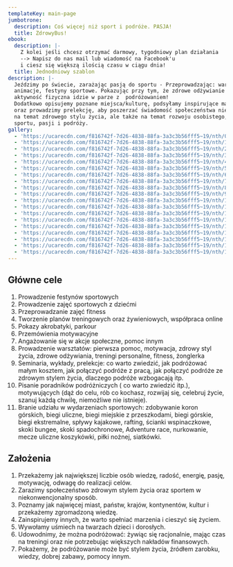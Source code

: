 ```yaml
---
templateKey: main-page
jumbotrone:
  description: Coś więcej niż sport i podróże. PASJA!
  title: ZdrowyBus!
ebook:
  description: |-
    Z kolei jeśli chcesz otrzymać darmowy, tygodniowy plan działania 
    --> Napisz do nas mail lub wiadomość na Facebook'u
    i ciesz się większą ilością czasu w ciągu dnia! 
  title: Jednodniowy szablon
description: |-
  Jeździmy po świecie, zarażając pasją do sportu - Przeprowadzając: warsztaty,
  animacje, festyny sportowe. Pokazując przy tym, że zdrowe odżywianie i
  aktywność fizyczna idzie w parze z  podróżowaniem!
  Dodatkowo opisujemy poznane miejsca/kulturę, podsyłamy inspirujące materiały
  oraz prowadzimy prelekcję, aby poszerzać świadomość społeczeństwa nie tylko
  na temat zdrowego stylu życia, ale także na temat rozwoju osobistego,
  sportu, pasji i podróży.
gallery:
  - 'https://ucarecdn.com/f816742f-7d26-4838-88fa-3a3c3b56fff5~19/nth/0/'
  - 'https://ucarecdn.com/f816742f-7d26-4838-88fa-3a3c3b56fff5~19/nth/1/'
  - 'https://ucarecdn.com/f816742f-7d26-4838-88fa-3a3c3b56fff5~19/nth/2/'
  - 'https://ucarecdn.com/f816742f-7d26-4838-88fa-3a3c3b56fff5~19/nth/3/'
  - 'https://ucarecdn.com/f816742f-7d26-4838-88fa-3a3c3b56fff5~19/nth/4/'
  - 'https://ucarecdn.com/f816742f-7d26-4838-88fa-3a3c3b56fff5~19/nth/5/'
  - 'https://ucarecdn.com/f816742f-7d26-4838-88fa-3a3c3b56fff5~19/nth/6/'
  - 'https://ucarecdn.com/f816742f-7d26-4838-88fa-3a3c3b56fff5~19/nth/7/'
  - 'https://ucarecdn.com/f816742f-7d26-4838-88fa-3a3c3b56fff5~19/nth/8/'
  - 'https://ucarecdn.com/f816742f-7d26-4838-88fa-3a3c3b56fff5~19/nth/9/'
  - 'https://ucarecdn.com/f816742f-7d26-4838-88fa-3a3c3b56fff5~19/nth/10/'
  - 'https://ucarecdn.com/f816742f-7d26-4838-88fa-3a3c3b56fff5~19/nth/11/'
  - 'https://ucarecdn.com/f816742f-7d26-4838-88fa-3a3c3b56fff5~19/nth/12/'
  - 'https://ucarecdn.com/f816742f-7d26-4838-88fa-3a3c3b56fff5~19/nth/13/'
  - 'https://ucarecdn.com/f816742f-7d26-4838-88fa-3a3c3b56fff5~19/nth/14/'
  - 'https://ucarecdn.com/f816742f-7d26-4838-88fa-3a3c3b56fff5~19/nth/15/'
  - 'https://ucarecdn.com/f816742f-7d26-4838-88fa-3a3c3b56fff5~19/nth/16/'
  - 'https://ucarecdn.com/f816742f-7d26-4838-88fa-3a3c3b56fff5~19/nth/17/'
  - 'https://ucarecdn.com/f816742f-7d26-4838-88fa-3a3c3b56fff5~19/nth/18/'
---
```

## Główne cele

1. Prowadzenie festynów sportowych 
2. Prowadzenie zajęć sportowych z dziećmi 
3. Przeprowadzanie zajęć fitness 
4. Tworzenie planów treningowych oraz żywieniowych, współpraca online
5. Pokazy akrobatyki, parkour 
6. Przemówienia motywacyjne 
7. Angażowanie się w akcje społeczne, pomoc innym
8. Prowadzenie warsztatów: pierwsza pomoc, motywacja, zdrowy styl życia, zdrowe odżywiania, treningi personalne, fitness, żonglerka
9. Seminaria, wykłady, prelekcje: co warto zwiedzić, jak podróżować małym kosztem, jak połączyć podróże z pracą, jak połączyć podróże ze zdrowym stylem życia, dlaczego podróże wzbogacają itp. 
10. Pisanie poradników podróżniczych ( co warto zwiedzić itp.), motywujących (dąż do celu, rób co kochasz, rozwijaj się, celebruj życie, szanuj każdą chwilę, niemożliwe nie istnieje).
11. Branie udziału w wydarzeniach sportowych: zdobywanie koron górskich, biegi uliczne, biegi miejskie z przeszkodami, biegi górskie, biegi ekstremalne, spływy kajakowe, rafting, ścianki wspinaczkowe, skoki bungee, skoki spadochronowe, Adventure race, nurkowanie, mecze uliczne koszykówki, piłki nożnej, siatkówki.

## Założenia

1. Przekażemy jak największej liczbie osób wiedzę, radość, energię, pasję, motywację, odwagę do realizacji celów. 
2. Zarazimy społeczeństwo zdrowym stylem życia oraz sportem w niekonwencjonalny sposób. 
3. Poznamy jak najwięcej miast, państw, krajów, kontynentów, kultur i przekażemy zgromadzoną wiedzę. 
4. Zainspirujemy innych, że warto spełniać marzenia i cieszyć się życiem. 
5. Wywołamy uśmiech na twarzach dzieci i dorosłych. 
6. Udowodnimy, że można podróżować: żywiąc się racjonalnie, mając czas na treningi oraz nie potrzebując większych nakładów finansowych. 
7. Pokażemy, że podróżowanie może być stylem życia, źródłem zarobku, wiedzy, dobrej zabawy, pomocy innym.
